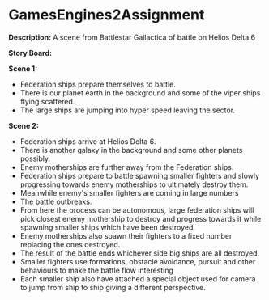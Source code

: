 # GamesEngines2Assignment

**Description:**
	A scene from Battlestar Gallactica of battle on Helios Delta 6
	
**Story Board:**

**Scene 1:**
* Federation ships prepare themselves to battle.
* There is our planet earth in the background and some of the viper ships flying scattered.
* The large ships are jumping into hyper speed leaving the sector.

**Scene 2:**	
* Federation ships arrive at Helios Delta 6.
* There is another galaxy in the background and some other planets possibly.
* Enemy motherships are further away from the Federation ships.
* Federation ships prepare to battle spawning smaller fighters and slowly progressing towards enemy motherships to ultimately destroy them.
* Meanwhile enemy's smaller fighters are coming in large numbers
* The battle outbreaks.
* From here the process can be autonomous, large federation ships will pick closest enemy mothership to destroy and progress towards it while spawning smaller ships which have been destroyed.
* Enemy motherships also spawn their fighters to a fixed number replacing the ones destroyed.
* The result of the battle ends whichever side big ships are all destroyed.
* Smaller fighters use formations, obstacle avoidance, pursuit and other behaviours to make the battle flow interesting
* Each smaller ship also have attached a special object used for camera to jump from ship to ship giving a different perspective.
